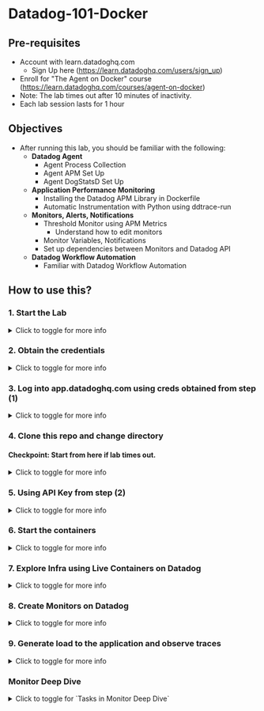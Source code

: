 # Datadog-101-Docker

## Pre-requisites 
- Account with learn.datadoghq.com
  - Sign Up here (https://learn.datadoghq.com/users/sign_up)
- Enroll for "The Agent on Docker" course (https://learn.datadoghq.com/courses/agent-on-docker)
- Note: The lab times out after 10 minutes of inactivity.
- Each lab session lasts for 1 hour

## Objectives
- After running this lab, you should be familiar with the following:
  - **Datadog Agent**
    - Agent Process Collection
    - Agent APM Set Up
    - Agent DogStatsD Set Up
  - **Application Performance Monitoring**
    - Installing the Datadog APM Library in Dockerfile
    - Automatic Instrumentation with Python using ddtrace-run
  - **Monitors, Alerts, Notifications**
    - Threshold Monitor using APM Metrics
      - Understand how to edit monitors
    - Monitor Variables, Notifications  
    - Set up dependencies between Monitors and Datadog API
  - **Datadog Workflow Automation**
    - Familiar with Datadog Workflow Automation  

## How to use this?
### 1. Start the Lab
<details>
<summary>Click to toggle for more info</summary>
  
![image](https://github.com/jon94/Datadog-SG-Labs/assets/40360784/81283ffc-d20a-4dec-95db-10821b008675)

</details>

### 2. Obtain the credentials
<details>
<summary>Click to toggle for more info</summary>
  
![image](https://github.com/jon94/Datadog-SG-Labs/assets/40360784/d2f176d0-8f85-409b-9e77-70d09781ad35)

</details>

### 3. Log into app.datadoghq.com using creds obtained from step (1)
<details>
<summary>Click to toggle for more info</summary>
  
<img width="1501" alt="image" src="https://github.com/jon94/Datadog-SG-Labs/assets/40360784/7518ae2b-18c0-40dc-a535-0dbe3a7c19fd">
- If you are having issue logging in, please click on "Help" and navigate to "My training credentials don't work".

![image](https://github.com/jon94/Datadog-SG-Labs/assets/40360784/b11651c4-aec4-4cd4-9672-8d3e99cb8e2c)

</details>

### 4. Clone this repo and change directory
#### Checkpoint: Start from here if lab times out.
<details>
<summary>Click to toggle for more info</summary>

```
cd

git clone https://github.com/jon94/Datadog-SG-Labs.git

cd Datadog-SG-Labs/datadog-101-docker
```
![image](https://github.com/jon94/Datadog-SG-Labs/assets/40360784/fdbf45c0-e269-4440-b323-ea2b17e0c3e4)

</details>

### 5. Using API Key from step (2)
<details>
<summary>Click to toggle for more info</summary>
- Make sure you are in the correct directory >> root@agent-docker-lab-host:~/Datadog-SG-Labs/datadog-101-docker
  
```
# Replace "your_actual_api_key" with your actual API key in docker-compose.yaml
api_key="your_actual_api_key"
sed -i 's/YOUR API KEY/'"$api_key"'/g' docker-compose.yaml
```

```  
# Replace 'YOUR API KEY' with your actual API key in the rest of the required files
find . -type f -exec sed -i 's/YOUR_API_KEY/'"$api_key"'/g' {} +
```

</details>

### 6. Start the containers
<details>
<summary>Click to toggle for more info</summary>

- Make sure you are in the correct directory >> root@agent-docker-lab-host:~/Datadog-SG-Labs/datadog-101-docker
```
docker compose up -d --force-recreate --no-deps --build
```
- Check that the containers are up and running
```
docker ps -a
```
![image](https://github.com/jon94/Datadog-SG-Labs/assets/40360784/54d1442f-e9a6-4521-8161-fcdbcd9b6a97)

</details>

### 7. Explore Infra using Live Containers on Datadog
<details>
<summary>Click to toggle for more info</summary>
  
- [Live Containers](https://app.datadoghq.com/containers?query=short_image%3A%28agent%20OR%20datadog-101-docker-web%29&overview-na-groups=false&selectedTopGraph=timeseries)
<img width="1346" alt="image" src="https://github.com/jon94/Datadog-SG-Labs/assets/40360784/f03a67e4-a479-489e-8a72-eefcd3db0617">
<img width="1040" alt="image" src="https://github.com/jon94/Datadog-SG-Labs/assets/40360784/48cd289a-74e6-45c3-9f27-f9c0ddf9d8d9">

</details>

### 8. Create Monitors on Datadog
<details>
<summary>Click to toggle for more info</summary>

**Task 1: Create an Application Key in Datadog**
<details>
<summary>Click to toggle for more info</summary>

- [Create](https://docs.datadoghq.com/account_management/api-app-keys/#add-application-keys) an application key in Datadog UI. We will need this for this step.

- Proceed to next step after application key is created
  
```
# Replace "your_actual_app_key" with your actual APP key in docker-compose.yaml

app_key="your_actual_app_key"
find . -type f -exec sed -i 's/YOUR_APP_KEY/'"$app_key"'/g' {} +
```
```
chmod +x create_monitor.sh
./create_monitor.sh
```
![image](https://github.com/jon94/Datadog-SG-Labs/assets/40360784/4fa64f28-0c21-4578-9029-94abc45157f2)

</details>

**Task 2: Edit the created monitor to shorten the evaluation time**
<details>
<summary>Click to toggle for more info</summary>
  
![image](https://github.com/jon94/Datadog-SG-Labs/assets/40360784/ae03c3f0-265f-478b-b683-18f05c4769eb)

</details>

**Task 3: Based on the threshold monitor, create a similar one for simulate_error service**
<details>
<summary>Click to toggle for more info</summary>
  
- 2 methods
  - From Service Catalogue
    <img width="1329" alt="image" src="https://github.com/jon94/Datadog-SG-Labs/assets/40360784/511c7a9a-5145-443a-af4e-278a12d4db10">
  - From Monitors
    <img width="1352" alt="image" src="https://github.com/jon94/Datadog-SG-Labs/assets/40360784/7f718644-bfc8-4683-93fb-2819bc36860a">
    <img width="1351" alt="image" src="https://github.com/jon94/Datadog-SG-Labs/assets/40360784/680d4621-a854-4fbd-8f2d-70a251cd52ba">
    
</details>

**Task 4: Instead of creating a monitor based on metrics, create a monitor using APM Trace Analytics. This monitor should monitor service:flask-dd-lab in env:dd-sg-lab. Trigger an Alert when the count of error spans is > 20.**

[Hint](https://app.datadoghq.com/monitors/manage?order=desc) You should see 2 monitors created. Refer to one of them as an example.

<details>
<summary>Click to toggle for more info</summary>
  
<img width="1332" alt="image" src="https://github.com/jon94/Datadog-SG-Labs/assets/40360784/a910810c-df73-47b5-9ba8-5171bbfeb988">
    
</details>

</details>

### 9. Generate load to the application and observe traces
<details>
<summary>Click to toggle for more info</summary>
  
- Make sure you are in the correct directory >> root@agent-docker-lab-host:~/Datadog-SG-Labs/datadog-101-docker

- There are 2 endpoints.
  - HelloWorld >> localhost:5000/hello
  - Simulate Error >> localhost:5000/simulate_error
```
chmod +x run_script.sh 

./run_script.sh
```
</details>

### Monitor Deep Dive

<details>
<summary>Click to toggle for `Tasks in Monitor Deep Dive`</summary>

**Task 1: How do you alert different members based on the status of the monitor?**

<details>
<summary>Click to toggle for `Task 1`</summary>

[Hint] (https://docs.datadoghq.com/monitors/notify/variables/?tab=is_alert#conditional-variables)
  
   ```
  {{#is_alert}}
  high error rate on {{service.name}} on {{env.name}} @<email>
  {{/is_alert}} 
  
  {{#is_alert_recovery}}
  recovered. @<email>
  {{/is_alert_recovery}}
  ```

</details>

**Task 2: Your team wants better control of alerts, since simulate_error is invoked by flask-dd-labs, how can you create dependencies between the monitors such that when flask-dd-labs has an alert, simulate_errors service monitor will not be called?**

<details>
<summary>Click to toggle for `Task 2`</summary>

[Hint] (https://docs.datadoghq.com/monitors/guide/create-monitor-dependencies/)
- Follow along the idea in the document above. The endpoints in the documents are outdated. But you can use docs on [API Reference] (https://docs.datadoghq.com/api/latest/#api-reference)
  
  ```
  {{#is_alert}} 
  high error rate on {{service.name}} on {{env.name}}. Proceeding to mute downstream service (simulate_error) @webhook-mute-simulateerror
  {{/is_alert}}

  {{#is_alert_recovery}} 
  alert recovered. Proceeding to unmute downstream service (simulate_error) @webhook-unmute-simulateerror
  {{/is_alert_recovery}}
  ```

**Configure Webhook Integration**

```
To mute monitor: https://api.datadoghq.com/api/v1/monitor/<monitorid>/mute?api_key=&application_key=
To unmute monitor: https://api.datadoghq.com/api/v1/monitor/<monitorid>/unmute?api_key=&application_key=
```

[Grant the correct application key scope] (https://docs.datadoghq.com/account_management/api-app-keys/#scope-application-keys)
<img width="996" alt="image" src="https://github.com/jon94/Datadog-SG-Labs/assets/40360784/219b7a1e-67c8-455c-8912-7ec90a9b35fc">

<img width="994" alt="image" src="https://github.com/jon94/Datadog-SG-Labs/assets/40360784/ca7c2cd7-fc3d-4e4e-bcbf-a31b9d19fd1f">

<img width="998" alt="image" src="https://github.com/jon94/Datadog-SG-Labs/assets/40360784/48c0a1ff-2e1a-4412-85a5-210b5a3e26b1">

</details>

**Task 3: You learnt how to mute individual monitors, what if the downstream service has many monitors? How can you mute all monitors belonging to service:simulate_error?**

<details>
<summary>Click to toggle for `Task 3`</summary>

[Hint 1] (https://docs.datadoghq.com/monitors/downtimes/) and [Hint 2] (https://docs.datadoghq.com/service_management/workflows/)

- In order to use the api, you have to give the correct scope on your application key (monitor_downtime).
- Webhook integrations are for basic API calls, but what if you need to draw values from different endpoints? For more complicated scenarios like this, Datadog Workflow Automation is an excellent solution. 

<img width="984" alt="image" src="https://github.com/jon94/Datadog-SG-Labs/assets/40360784/d6f827c0-84c3-4399-ab05-bf2e1510ede8">

```
{{#is_alert}} 
high error rate on {{service.name}} on {{env.name}}. Proceeding to mute all alerts related to service:simulate_error @workflow-mute-all-simulate_error 
{{/is_alert}}

{{#is_alert_recovery}} 
alert recovered. Proceeding to unmute all alerts related to service:simulate_error @workflow-unmute-all-simulate_error 
{{/is_alert_recovery}}
```

## Mute all monitor based on monitor tags

<img width="1351" alt="image" src="https://github.com/jon94/Datadog-SG-Labs/assets/40360784/65951496-2e04-4374-bb7f-ac07a57e40ab">

## Unmute all monitor based on monitor tags

<img width="1349" alt="image" src="https://github.com/jon94/Datadog-SG-Labs/assets/40360784/a4215988-1ed1-4671-ab85-7949ccda6875">

### Get Active Downtime

- This displays all active downtime at the time of API call

```
https://api.datadoghq.com/api/v2/downtime?api_key=&application_key=&current_only=true
```
### Extract downtime id if env and service matches

- targetTags are defined in the JS code. This will extract the downtime id required for the cancel downtime API later.

```
var jsonData = $.Steps.Get_Active_Downtime.body;

var targetTags = ["env:dd-sg-lab", "service:simulate_error"];
var extractedIds = [];

// Check if jsonData and jsonData.data are defined
if (jsonData && jsonData.data && Array.isArray(jsonData.data)) {
  // Iterate through the data array
  for (var i = 0; i < jsonData.data.length; i++) {
    var entry = jsonData.data[i];

    // Check if entry, attributes, and monitor_tags exist
    if (
      entry &&
      entry.attributes &&
      entry.attributes.monitor_identifier &&
      entry.attributes.monitor_identifier.monitor_tags
    ) {
      // Check if monitor_tags array includes all targetTags
      var hasAllTags = targetTags.every(function(tag) {
        return entry.attributes.monitor_identifier.monitor_tags.includes(tag);
      });

      // If all targetTags are present, push the id to the extractedIds array
      if (hasAllTags) {
        extractedIds.push(entry.id);
      }
    }
  }
}

// Return the extracted IDs
return {
  extractedIds: Array.isArray(extractedIds) ? extractedIds : [extractedIds]
}
```
### Cancel Downtime API

- Downtime ID is obtained from earlier step and the Cancel Downtime API is called.

```
DELETE https://api.datadoghq.com/api/v2/downtime/{{ Steps.extract_id_if_env_and_service_match.data.extractedIds.[0] }}?api_key=&application_key=
```

</details>
